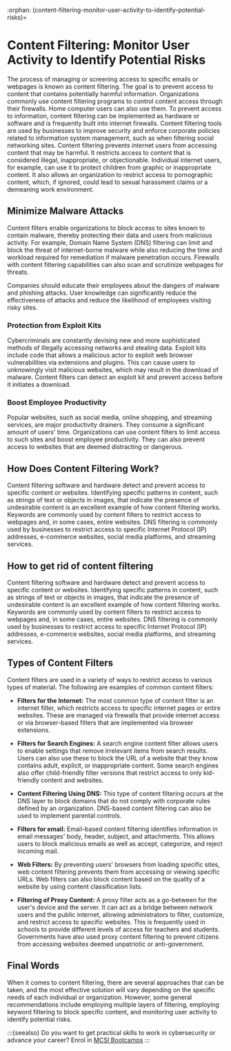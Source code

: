 :orphan:
(content-filtering-monitor-user-activity-to-identify-potential-risks)=

# Content Filtering: Monitor User Activity to Identify Potential Risks

The process of managing or screening access to specific emails or webpages is known as content filtering. The goal is to prevent access to content that contains potentially harmful information. Organizations commonly use content filtering programs to control content access through their firewalls. Home computer users can also use them. To prevent access to information, content filtering can be implemented as hardware or software and is frequently built into internet firewalls. Content filtering tools are used by businesses to improve security and enforce corporate policies related to information system management, such as when filtering social networking sites. Content filtering prevents internet users from accessing content that may be harmful. It restricts access to content that is considered illegal, inappropriate, or objectionable. Individual internet users, for example, can use it to protect children from graphic or inappropriate content. It also allows an organization to restrict access to pornographic content, which, if ignored, could lead to sexual harassment claims or a demeaning work environment.

## Minimize Malware Attacks

Content filters enable organizations to block access to sites known to contain malware, thereby protecting their data and users from malicious activity. For example, Domain Name System (DNS) filtering can limit and block the threat of internet-borne malware while also reducing the time and workload required for remediation if malware penetration occurs. Firewalls with content filtering capabilities can also scan and scrutinize webpages for threats.

Companies should educate their employees about the dangers of malware and phishing attacks. User knowledge can significantly reduce the effectiveness of attacks and reduce the likelihood of employees visiting risky sites.

### Protection from Exploit Kits

Cybercriminals are constantly devising new and more sophisticated methods of illegally accessing networks and stealing data. Exploit kits include code that allows a malicious actor to exploit web browser vulnerabilities via extensions and plugins. This can cause users to unknowingly visit malicious websites, which may result in the download of malware. Content filters can detect an exploit kit and prevent access before it initiates a download.

### Boost Employee Productivity

Popular websites, such as social media, online shopping, and streaming services, are major productivity drainers. They consume a significant amount of users' time. Organizations can use content filters to limit access to such sites and boost employee productivity. They can also prevent access to websites that are deemed distracting or dangerous.

## How Does Content Filtering Work?

Content filtering software and hardware detect and prevent access to specific content or websites. Identifying specific patterns in content, such as strings of text or objects in images, that indicate the presence of undesirable content is an excellent example of how content filtering works. Keywords are commonly used by content filters to restrict access to webpages and, in some cases, entire websites.
DNS filtering is commonly used by businesses to restrict access to specific Internet Protocol (IP) addresses, e-commerce websites, social media platforms, and streaming services.

## How to get rid of content filtering

Content filtering software and hardware detect and prevent access to specific content or websites. Identifying specific patterns in content, such as strings of text or objects in images, that indicate the presence of undesirable content is an excellent example of how content filtering works. Keywords are commonly used by content filters to restrict access to webpages and, in some cases, entire websites.
DNS filtering is commonly used by businesses to restrict access to specific Internet Protocol (IP) addresses, e-commerce websites, social media platforms, and streaming services.

## Types of Content Filters

Content filters are used in a variety of ways to restrict access to various types of material. The following are examples of common content filters:

- **Filters for the Internet:** The most common type of content filter is an internet filter, which restricts access to specific internet pages or entire websites. These are managed via firewalls that provide internet access or via browser-based filters that are implemented via browser extensions.

- **Filters for Search Engines:** A search engine content filter allows users to enable settings that remove irrelevant items from search results. Users can also use these to block the URL of a website that they know contains adult, explicit, or inappropriate content. Some search engines also offer child-friendly filter versions that restrict access to only kid-friendly content and websites.

- **Content Filtering Using DNS:** This type of content filtering occurs at the DNS layer to block domains that do not comply with corporate rules defined by an organization. DNS-based content filtering can also be used to implement parental controls.

- **Filters for email:** Email-based content filtering identifies information in email messages' body, header, subject, and attachments. This allows users to block malicious emails as well as accept, categorize, and reject incoming mail.

- **Web Filters:** By preventing users' browsers from loading specific sites, web content filtering prevents them from accessing or viewing specific URLs. Web filters can also block content based on the quality of a website by using content classification lists.

- **Filtering of Proxy Content:** A proxy filter acts as a go-between for the user's device and the server. It can act as a bridge between network users and the public internet, allowing administrators to filter, customize, and restrict access to specific websites. This is frequently used in schools to provide different levels of access for teachers and students. Governments have also used proxy content filtering to prevent citizens from accessing websites deemed unpatriotic or anti-government.

## Final Words

When it comes to content filtering, there are several approaches that can be taken, and the most effective solution will vary depending on the specific needs of each individual or organization. However, some general recommendations include employing multiple layers of filtering, employing keyword filtering to block specific content, and monitoring user activity to identify potential risks.

:::{seealso}
Do you want to get practical skills to work in cybersecurity or advance your career? Enrol in [MCSI Bootcamps](https://www.mosse-institute.com/bootcamps.html)
:::
